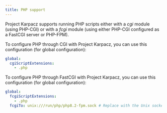 ```yaml
---
title: PHP support
---
```


Project Karpacz supports running PHP scripts either with a _cgi_ module (using PHP-CGI) or with a _fcgi_ module (using either PHP-CGI configured as a FastCGI server or PHP-FPM).

To configure PHP through CGI with Project Karpacz, you can use this configuration (for global configuration):

```yaml
global:
  cgiScriptExtensions:
    - .php
```

To configure PHP through FastCGI with Project Karpacz, you can use this configuration (for global configuration):

```yaml
global:
  fcgiScriptExtensions:
    - .php
  fcgiTo: unix:///run/php/php8.2-fpm.sock # Replace with the Unix socket URL with actual path to the PHP FastCGI daemon socket.
```
